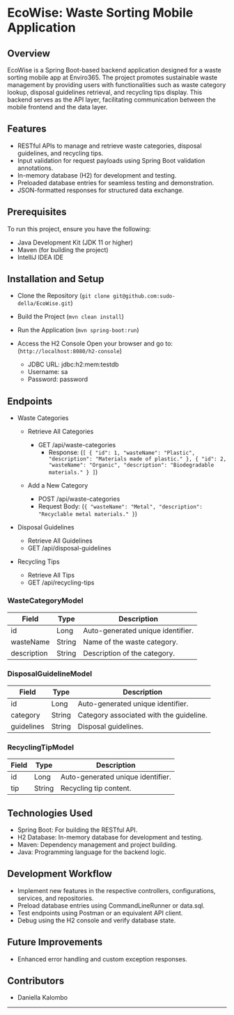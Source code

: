# EcoWise: Waste Sorting Mobile Application


## Overview

EcoWise is a Spring Boot-based backend application designed for a waste sorting mobile app at Enviro365. The project promotes sustainable waste management by providing users with functionalities such as waste category lookup, disposal guidelines retrieval, and recycling tips display. This backend serves as the API layer, facilitating communication between the mobile frontend and the data layer.


## Features
- RESTful APIs to manage and retrieve waste categories, disposal guidelines, and recycling tips.
- Input validation for request payloads using Spring Boot validation annotations.
- In-memory database (H2) for development and testing.
- Preloaded database entries for seamless testing and demonstration.
- JSON-formatted responses for structured data exchange.


## Prerequisites
To run this project, ensure you have the following:
- Java Development Kit (JDK 11 or higher)
- Maven (for building the project)
- IntelliJ IDEA IDE


## Installation and Setup

- Clone the Repository
  (```git clone git@github.com:sudo-della/EcoWise.git```) 

- Build the Project
  (`mvn clean install`)

- Run the Application
  (`mvn spring-boot:run`)

- Access the H2 Console
  Open your browser and go to: (`http://localhost:8080/h2-console`)
  - JDBC URL: jdbc:h2:mem:testdb
  - Username: sa
  - Password: password


## Endpoints
- Waste Categories
  - Retrieve All Categories
    - GET /api/waste-categories
      - Response:
      (```[
        {
          "id": 1,
          "wasteName": "Plastic",
          "description": "Materials made of plastic."
        },
        {
          "id": 2,
          "wasteName": "Organic",
          "description": "Biodegradable materials."
        }
      ]```)
  
  - Add a New Category
    - POST /api/waste-categories
    - Request Body:
      (```{
        "wasteName": "Metal",
        "description": "Recyclable metal materials."
      }```)

- Disposal Guidelines
  - Retrieve All Guidelines
  - GET /api/disposal-guidelines

- Recycling Tips
  - Retrieve All Tips
  - GET /api/recycling-tips


### WasteCategoryModel
| Field        | Type   | Description                        |
|--------------|--------|------------------------------------|
| id           | Long   | Auto-generated unique identifier. |
| wasteName    | String | Name of the waste category.       |
| description  | String | Description of the category.      |


### DisposalGuidelineModel
| Field        | Type   | Description                        |
|--------------|--------|------------------------------------|
| id           | Long   | Auto-generated unique identifier. |
| category     | String | Category associated with the guideline. |
| guidelines   | String | Disposal guidelines.              |


### RecyclingTipModel
| Field        | Type   | Description                        |
|--------------|--------|------------------------------------|
| id           | Long   | Auto-generated unique identifier. |
| tip          | String | Recycling tip content.            |


## Technologies Used
- Spring Boot: For building the RESTful API.
- H2 Database: In-memory database for development and testing.
- Maven: Dependency management and project building.
- Java: Programming language for the backend logic.


## Development Workflow
- Implement new features in the respective controllers, configurations, services, and repositories.
- Preload database entries using CommandLineRunner or data.sql.
- Test endpoints using Postman or an equivalent API client.
- Debug using the H2 console and verify database state.


## Future Improvements
- Enhanced error handling and custom exception responses.

## Contributors
- Daniella Kalombo

<hr/>

<br/>

